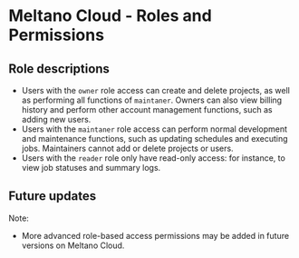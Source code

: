 # Meltano Cloud - Roles and Permissions

## Role descriptions

- Users with the `owner` role access can create and delete projects, as well as performing all functions of `maintaner`. Owners can also view billing history and perform other account management functions, such as adding new users.
- Users with the `maintaner` role access can perform normal development and maintenance functions, such as updating schedules and executing jobs. Maintainers cannot add or delete projects or users.
- Users with the `reader` role only have read-only access: for instance, to view job statuses and summary logs.

## Future updates

Note:

- More advanced role-based access permissions may be added in future versions on Meltano Cloud.
